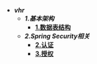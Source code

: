 - ***vhr***
  - ***1.基本架构***
    - [**1.数据表结构**](backend/OpenSourceProj/vhr/vhr_1.md)
  - ***2.Spring Security相关***
    - [**2.认证**](backend/OpenSourceProj/vhr/vhr_2_ss.md)
    - [**3.授权**](backend/OpenSourceProj/vhr/vhr_3_ss.md)
